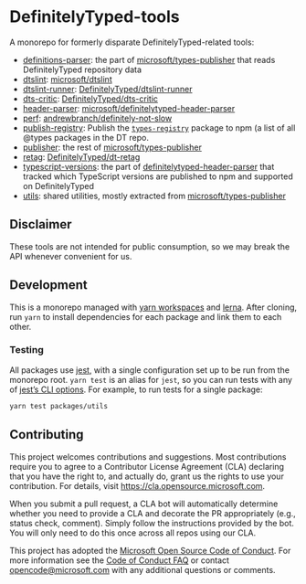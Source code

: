 # DefinitelyTyped-tools

A monorepo for formerly disparate DefinitelyTyped-related tools:

- [definitions-parser](packages/definitions-parser): the part of [microsoft/types-publisher](https://github.com/microsoft/types-publisher) that reads DefinitelyTyped repository data
- [dtslint](packages/dtslint): [microsoft/dtslint](https://github.com/microsoft/dtslint)
- [dtslint-runner](packages/dtslint-runner): [DefinitelyTyped/dtslint-runner](https://github.com/DefinitelyTyped/dtslint-runner)
- [dts-critic](packages/dts-critic): [DefinitelyTyped/dts-critic](https://github.com/DefinitelyTyped/dts-critic)
- [header-parser](packages/header-parser): [microsoft/definitelytyped-header-parser](https://github.com/microsoft/definitelytyped-header-parser)
- [perf](packages/perf): [andrewbranch/definitely-not-slow](https://github.com/andrewbranch/definitely-not-slow)
- [publish-registry](packages/publish-registry): Publish the [`types-registry`](https://www.npmjs.com/package/types-registry) package to npm (a list of all @types packages in the DT repo.
- [publisher](packages/publisher): the rest of [microsoft/types-publisher](https://github.com/microsoft/types-publisher)
- [retag](packages/retag): [DefinitelyTyped/dt-retag](https://github.com/DefinitelyTyped/dt-retag)
- [typescript-versions](packages/typescript-versions): the part of [definitelytyped-header-parser](https://github.com/microsoft/definitelytyped-header-parser) that tracked which TypeScript versions are published to npm and supported on DefinitelyTyped
- [utils](packages/utils): shared utilities, mostly extracted from [microsoft/types-publisher](https://github.com/microsoft/types-publisher)

## Disclaimer

These tools are not intended for public consumption, so we may break the API whenever convenient for us.

## Development

This is a monorepo managed with [yarn workspaces](https://classic.yarnpkg.com/en/docs/workspaces) and [lerna](https://github.com/lerna/lerna). After cloning, run `yarn` to install dependencies for each package and link them to each other.

### Testing

All packages use [jest](https://github.com/facebook/jest), with a single configuration set up to be run from the monorepo root. `yarn test` is an alias for `jest`, so you can run tests with any of [jest’s CLI options](https://jestjs.io/docs/en/cli). For example, to run tests for a single package:

```sh
yarn test packages/utils
```

## Contributing

This project welcomes contributions and suggestions.  Most contributions require you to agree to a Contributor License Agreement (CLA) declaring that you have the right to, and actually do, grant us the rights to use your contribution. For details, visit https://cla.opensource.microsoft.com.

When you submit a pull request, a CLA bot will automatically determine whether you need to provide a CLA and decorate the PR appropriately (e.g., status check, comment). Simply follow the instructions provided by the bot. You will only need to do this once across all repos using our CLA.

This project has adopted the [Microsoft Open Source Code of Conduct](https://opensource.microsoft.com/codeofconduct/). For more information see the [Code of Conduct FAQ](https://opensource.microsoft.com/codeofconduct/faq/) or contact [opencode@microsoft.com](mailto:opencode@microsoft.com) with any additional questions or comments.
